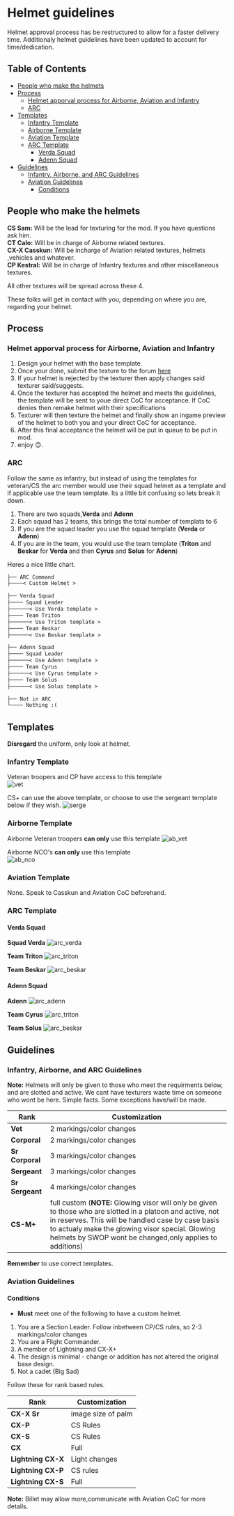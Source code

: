 [serge_template]: https://i.imgur.com/uhWfUua.png "CS template"
[vet_template]: https://i.imgur.com/jzdQTQT.png "Vet template"
[ab_nco_template]: https://i.imgur.com/suvg20G.png "AB NCO template"
[ab_vet_template]: https://i.imgur.com/Inr9u99.png "AB Vet template"

[arc_verda_template]: https://cdn.discordapp.com/attachments/523224901516263434/622272174715043840/Verda.png "Arc verda template"
[arc_triton_template]: https://cdn.discordapp.com/attachments/611253986946711552/622982790027411497/TritonHelmetTemplate.png "Arc triton template"
[arc_beskar_template]: https://cdn.discordapp.com/attachments/611253986946711552/622982784834732072/BeskarHelmetTemplate.png "Arc beskar template"

[arc_adenn_template]: https://cdn.discordapp.com/attachments/523224901516263434/622272173951942656/Adenn.png "Arc adenn template"
[arc_cyrus_template]: https://cdn.discordapp.com/attachments/611253986946711552/622982787363897364/CyrusHelmetTemplate.png "Arc cyrus template"
[arc_solus_template]: https://cdn.discordapp.com/attachments/611253986946711552/622982760000258059/SolusHelmetTemplate.png "Arc solus template"
# Helmet guidelines <!-- omit in toc -->

Helmet approval process has be restructured to allow for a faster delivery time. Additionaly helmet guidelines have been updated to account for time/dedication.

## Table of Contents <!-- omit in toc -->

- [People who make the helmets](#people-who-make-the-helmets)
- [Process](#process)
  - [Helmet apporval process for Airborne, Aviation and Infantry](#helmet-apporval-process-for-airborne-aviation-and-infantry)
  - [ARC](#arc)
- [Templates](#templates)
  - [Infantry Template](#infantry-template)
  - [Airborne Template](#airborne-template)
  - [Aviation Template](#aviation-template)
  - [ARC Template](#arc-template)
    - [Verda Squad](#verda-squad)
    - [Adenn Squad](#adenn-squad)
- [Guidelines](#guidelines)
  - [Infantry, Airborne, and ARC Guidelines](#infantry-airborne-and-arc-guidelines)
  - [Aviation Guidelines](#aviation-guidelines)
    - [Conditions](#conditions)

## People who make the helmets

**CS Sam:** Will be the lead for texturing for the mod. If you have questions ask him.  
**CT Calo:** Will be in charge of Airborne related textures.  
**CX-X Casskun:** Will be incharge of Aviation related textures, helmets ,vehicles and whatever.  
**CP Kestral:** Will be in charge of Infantry textures and other miscellaneous textures.  

All other textures will be spread across these 4.

These folks will get in contact with you, depending on where you are, regarding your helmet.

## Process

### Helmet apporval process for Airborne, Aviation and Infantry

1. Design your helmet with the base template. 
2. Once your done, submit the texture to the forum [here](https://docs.google.com/forms/d/e/1FAIpQLSdRKswPFHkU03VbGv9LXHPPz_WpMMbagMCvZkUCRBz3xkbcJg/viewform)
3. If your helmet is rejected by the texturer then apply changes said texturer said/suggests.
4. Once the texturer has accepted the helmet and meets the guidelines, the template will be sent to youe direct CoC for acceptance. If CoC denies then remake helmet with their specifications
5. Texturer will then texture the helmet and finally show an ingame preview of the helmet to both you and your direct CoC for acceptance.
6. After this final acceptance the helmet will be put in queue to be put in mod.
7. enjoy 😊.


### ARC

Follow the same as infantry, but instead of using the templates for veteran/CS the arc member would use their squad helmet as a template and if applicable use the team template. Its a little bit confusing so lets break it down.

1. There are two squads,**Verda** and **Adenn**
2. Each squad has 2 teams, this brings the total number of templats to 6
3. If you are the squad leader you use the squad template (**Verda** or **Adenn**)
4. If you are in the team, you would use the team template (**Triton** and **Beskar** for **Verda** and then **Cyrus** and **Solus** for **Adenn**)

Heres a nice little chart.

```md
├── ARC Command
├────< Custom Helmet >

├── Verda Squad
├──── Squad Leader
├──────< Use Verda template >
├──── Team Triton
├──────< Use Triton template >
├──── Team Beskar
├──────< Use Beskar template >

├── Adenn Squad
├──── Squad Leader
├──────< Use Adenn template >
├──── Team Cyrus
├──────< Use Cyrus template >
├──── Team Solus
├──────< Use Solus template >

├── Not in ARC
└──── Nothing :(
```

## Templates

**Disregard** the uniform, only look at helmet.

### Infantry Template

Veteran troopers and CP have access to this template  
![vet][vet_template]

CS+ can use the above template, or choose to use the sergeant template below if they wish.
![serge][serge_template]

### Airborne Template

Airborne Veteran troopers **can only** use this template
![ab_vet][ab_vet_template]

Airborne NCO's **can only** use this template  
![ab_nco][ab_nco_template]

### Aviation Template

None. Speak to Casskun and Aviation CoC beforehand.

### ARC Template

#### Verda Squad

**Squad Verda**
![arc_verda][arc_verda_template]

**Team Triton**
![arc_triton][arc_triton_template]

**Team Beskar**
![arc_beskar][arc_beskar_template]

#### Adenn Squad

**Adenn**
![arc_adenn][arc_adenn_template]

**Team Cyrus**
![arc_triton][arc_cyrus_template]

**Team Solus**
![arc_beskar][arc_solus_template]

## Guidelines

### Infantry, Airborne, and ARC Guidelines

**Note:** Helmets will only be given to those who meet the requirments below, and are slotted and active. We cant have texturers waste time on someone who wont be here. Simple facts. Some exceptions have/will be made.

| Rank             | Customization            |
|------------------|--------------------------|
| **Vet**          | 2 markings/color changes |
| **Corporal**     | 2 markings/color changes |
|  **Sr Corporal** | 3 markings/color changes |
| **Sergeant**     | 3 markings/color changes |
| **Sr Sergeant**  | 4 markings/color changes |
| **CS-M+**        | full custom (**NOTE:** Glowing visor will only be given to those who are slotted in a platoon and active, not in reserves. This will be handled case by case basis to actualy make the glowing visor special. Glowing helmets by SWOP wont be changed,only applies to additions)              |

**Remember** to use correct templates.

### Aviation Guidelines

#### Conditions

- **Must** meet one of the following to have a custom helmet.

1. You are a Section Leader. Follow inbetween CP/CS rules, so 2-3 markings/color changes
2. You are a Flight Commander.
3. A member of Lightning and CX-X+
4. The design is minimal - change or addition has not altered the original base design.
5. Not a cadet (Big Sad)

Follow these for rank based rules.

| Rank             | Customization            |
|------------------|--------------------------|
| **CX-X Sr**      | image size of palm       |
| **CX-P**         | CS Rules                 |
|  **CX-S**        | CS Rules                 |
| **CX**           | Full                     |
| **Lightning CX-X**  | Light changes |
| **Lightning CX-P**  | CS rules |
| **Lightning CX-S**  | Full |

**Note:** Billet may allow more,communicate with Aviation CoC for more details. 
